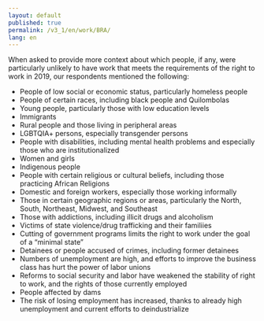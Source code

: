 ```yaml
---
layout: default
published: true
permalink: /v3_1/en/work/BRA/
lang: en
---
```


When asked to provide more context about which people, if any, were particularly unlikely to have work that meets the requirements of the right to work in 2019, our respondents mentioned the following: 
- People of low social or economic status, particularly homeless people
- People of certain races, including black people and Quilombolas
- Young people, particularly those with low education levels
- Immigrants
- Rural people and those living in peripheral areas
- LGBTQIA+ persons, especially transgender persons
- People with disabilities, including mental health problems and especially those who are institutionalized 
- Women and girls
- Indigenous people
- People with certain religious or cultural beliefs, including those practicing African Religions 
- Domestic and foreign workers, especially those working informally
- Those in certain geographic regions or areas, particularly the North, South, Northeast, Midwest, and Southeast
- Those with addictions, including illicit drugs and alcoholism 
- Victims of state violence/drug trafficking and their familiies
- Cutting of government programs limits the right to work under the goal of a “minimal state”
- Detainees or people accused of crimes, including former detainees 
- Numbers of unemployment are high, and efforts to improve the business class has hurt the power of labor unions
- Reforms to social security and labor have weakened the stability of right to work, and the rights of those currently employed
- People affected by dams 
- The risk of losing employment has increased, thanks to already high unemployment and current efforts to deindustrialize
